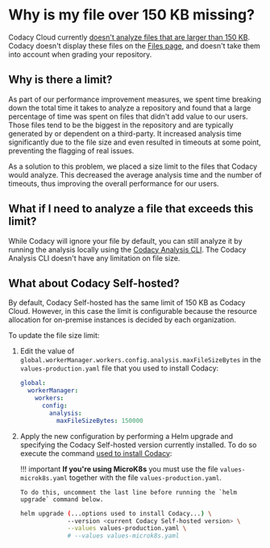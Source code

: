# Why is my file over 150 KB missing?

Codacy Cloud currently [doesn't analyze files that are larger than 150 KB](../code-analysis/does-codacy-place-limits-on-the-code-analysis.md). Codacy doesn't display these files on the [Files page](../../repositories/files.md), and doesn't take them into account when grading your repository.

## Why is there a limit?

As part of our performance improvement measures, we spent time breaking down the total time it takes to analyze a repository and found that a large percentage of time was spent on files that didn't add value to our users. Those files tend to be the biggest in the repository and are typically generated by or dependent on a third-party. It increased analysis time significantly due to the file size and even resulted in timeouts at some point, preventing the flagging of real issues.

As a solution to this problem, we placed a size limit to the files that Codacy would analyze. This decreased the average analysis time and the number of timeouts, thus improving the overall performance for our users.

## What if I need to analyze a file that exceeds this limit?

While Codacy will ignore your file by default, you can still analyze it by running the analysis locally using the [Codacy Analysis CLI](https://github.com/codacy/codacy-analysis-cli). The Codacy Analysis CLI doesn't have any limitation on file size.

## What about Codacy Self-hosted?

By default, Codacy Self-hosted has the same limit of 150 KB as Codacy Cloud. However, in this case the limit is configurable because the resource allocation for on-premise instances is decided by each organization.

To update the file size limit:

1.  Edit the value of `global.workerManager.workers.config.analysis.maxFileSizeBytes` in the `values-production.yaml` file that you used to install Codacy:

    ```yaml
    global:
      workerManager:
        workers:
          config:
            analysis:
              maxFileSizeBytes: 150000
    ```

1.  Apply the new configuration by performing a Helm upgrade and specifying the Codacy Self-hosted version currently installed. To do so execute the command [used to install Codacy](../../chart/index.md#helm-upgrade):

    !!! important
        **If you're using MicroK8s** you must use the file `values-microk8s.yaml` together with the file `values-production.yaml`.

        To do this, uncomment the last line before running the `helm upgrade` command below.

    ```bash
    helm upgrade (...options used to install Codacy...) \
                 --version <current Codacy Self-hosted version> \
                 --values values-production.yaml \
                 # --values values-microk8s.yaml
    ```
